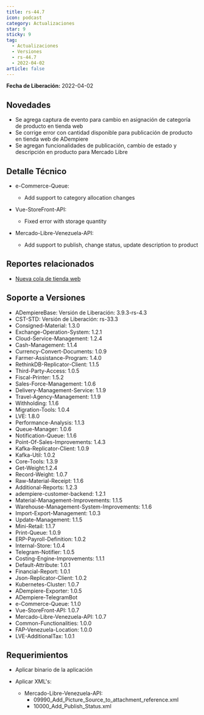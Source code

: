 ```yaml
---
title: rs-44.7
icon: podcast
category: Actualizaciones
star: 9
sticky: 9
tag:
  - Actualizaciones
  - Versiones
  - rs-44.7
  - 2022-04-02
article: false
---
```


**Fecha de Liberación:** 2022-04-02

## Novedades

- Se agrega captura de evento para cambio en asignación de categoría de producto en tienda web
- Se corrige error con cantidad disponible para publicación de producto en tienda web de ADempiere
- Se agregan funcionalidades de publicación, cambio de estado y descripción en producto para Mercado Libre

## Detalle Técnico

- e-Commerce-Queue:
  - Add support to category allocation changes

- Vue-StoreFront-API:
  - Fixed error with storage quantity

- Mercado-Libre-Venezuela-API:
  - Add support to publish, change status, update description to product

## Reportes relacionados

- [Nueva cola de tienda web](https://github.com/erpcya/Control-PROSEIN/issues/214)

## Soporte a Versiones

- ADempiereBase: Versión de Liberación: 3.9.3-rs-4.3
- CST-STD: Versión de Liberación: rs-33.3
- Consigned-Material: 1.3.0
- Exchange-Operation-System: 1.2.1
- Cloud-Service-Management: 1.2.4
- Cash-Management: 1.1.4
- Currency-Convert-Documents: 1.0.9
- Farmer-Assistance-Program: 1.4.0
- RethinkDB-Replicator-Client: 1.1.5
- Third-Party-Access: 1.0.5
- Fiscal-Printer: 1.5.2
- Sales-Force-Management: 1.0.6
- Delivery-Management-Service: 1.1.9
- Travel-Agency-Management: 1.1.9
- Withholding: 1.1.6
- Migration-Tools: 1.0.4
- LVE: 1.8.0
- Performance-Analysis: 1.1.3
- Queue-Manager: 1.0.6
- Notification-Queue: 1.1.6
- Point-Of-Sales-Improvements: 1.4.3
- Kafka-Replicator-Client: 1.0.9
- Kafka-Util: 1.0.2
- Core-Tools: 1.3.9
- Get-Weight:1.2.4
- Record-Weight: 1.0.7
- Raw-Material-Receipt: 1.1.6
- Additional-Reports: 1.2.3
- adempiere-customer-backend: 1.2.1
- Material-Management-Improvements: 1.1.5
- Warehouse-Management-System-Improvements: 1.1.6
- Import-Export-Management: 1.0.3
- Update-Management: 1.1.5
- Mini-Retail: 1.1.7
- Print-Queue: 1.0.9
- ERP-Payroll-Definition: 1.0.2
- Internal-Store: 1.0.4
- Telegram-Notifier: 1.0.5
- Costing-Engine-Improvements: 1.1.1
- Default-Attribute: 1.0.1
- Financial-Report: 1.0.1
- Json-Replicator-Client: 1.0.2
- Kubernetes-Cluster: 1.0.7
- ADempiere-Exporter: 1.0.5
- ADempiere-TelegramBot
- e-Commerce-Queue: 1.1.0
- Vue-StoreFront-API: 1.0.7
- Mercado-Libre-Venezuela-API: 1.0.7
- Common-Functionalities: 1.0.0
- FAP-Venezuela-Location: 1.0.0
- LVE-AdditionalTax: 1.0.1

## Requerimientos

- Aplicar binario de la aplicación
- Aplicar XML's:

  - Mercado-Libre-Venezuela-API:
    - 09990_Add_Picture_Source_to_attachment_reference.xml
    - 10000_Add_Publish_Status.xml
